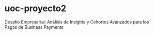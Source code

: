 # uoc-proyecto2
Desafío Empresarial: Análisis de Insights y Cohortes Avanzados para los Pagos de Business Payments
